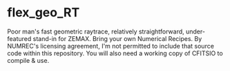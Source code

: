 # flex_geo_RT
Poor man's fast geometric raytrace, relatively straightforward, under-featured stand-in for ZEMAX.
Bring your own Numerical Recipes. By NUMREC's licensing agreement, I'm not permitted to include that source code within this repository. You will also need a working copy of CFITSIO to compile & use.
